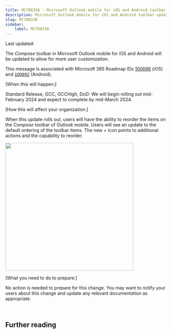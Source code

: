 ```yaml
---
title: MC708338 - Microsoft Outlook mobile for iOS and Android toolbar updates
description: Microsoft Outlook mobile for iOS and Android toolbar updates
slug: MC708338
sidebar:
    label: MC708338
---
```



Last updated: 

<p>The <i>Compose </i>toolbar in Microsoft Outlook mobile for iOS and Android will be updated to allow for more user customization.<br></p><p>This message is associated with Microsoft 365 Roadmap IDs <a href="https://www.microsoft.com/microsoft-365/roadmap?filters=&amp;searchterms=100696" target="_blank">100696</a>&nbsp;(iOS) and&nbsp;<a href="https://www.microsoft.com/microsoft-365/roadmap?filters=&amp;searchterms=100692" target="_blank" style="background-color: rgb(255, 255, 255); font-family: sans-serif; font-weight: 400;">100692</a>&nbsp;(Android).<br></p><p>[When this will happen:]<br></p><p>Standard Release, GCC, GCCHigh, DoD: We will begin rolling out mid-February 2024 and expect to complete by mid-March 2024.<br></p><p>[How this will affect your organization:]<br></p><p>When this update rolls out, users will have the ability to reorder the items on the <i>Compose </i>toolbar of Outlook mobile. Users will see an update to the default ordering of the toolbar items. The new + icon points to additional actions and the capability to reorder.</p><p><img src="https://img-prod-cms-rt-microsoft-com.akamaized.net/cms/api/am/imageFileData/RW1gOpB?ver=f5d1" style="width: 400px;"></p><p>[What you need to do to prepare:]<br></p><p>No action is needed to prepare for this change. You may want to notify your users about this change and update any relevant documentation as appropriate.
</p><p><br></p>

## Further reading
